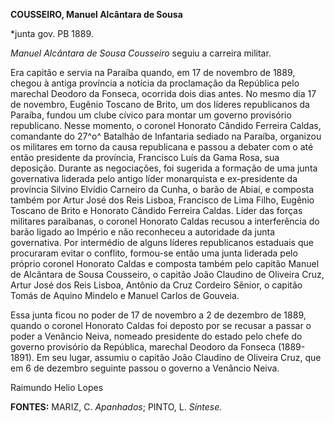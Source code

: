 **COUSSEIRO, Manuel Alcântara de Sousa**

\*junta gov. PB 1889.

*Manuel Alcântara de Sousa Cousseiro* seguiu a carreira militar.

Era capitão e servia na Paraíba quando, em 17 de novembro de 1889,
chegou à antiga província a notícia da proclamação da República pelo
marechal Deodoro da Fonseca, ocorrida dois dias antes. No mesmo dia 17
de novembro, Eugênio Toscano de Brito, um dos líderes republicanos da
Paraíba, fundou um clube cívico para montar um governo provisório
republicano. Nesse momento, o coronel Honorato Cândido Ferreira Caldas,
comandante do 27^o^ Batalhão de Infantaria sediado na Paraíba, organizou
os militares em torno da causa republicana e passou a debater com o até
então presidente da província, Francisco Luís da Gama Rosa, sua
deposição. Durante as negociações, foi sugerida a formação de uma junta
governativa liderada pelo antigo líder monarquista e ex-presidente da
província Silvino Elvídio Carneiro da Cunha, o barão de Abiaí, e
composta também por Artur José dos Reis Lisboa, Francisco de Lima Filho,
Eugênio Toscano de Brito e Honorato Cândido Ferreira Caldas. Líder das
forças militares paraibanas, o coronel Honorato Caldas recusou a
interferência do barão ligado ao Império e não reconheceu a autoridade
da junta governativa. Por intermédio de alguns líderes republicanos
estaduais que procuraram evitar o conflito, formou-se então uma junta
liderada pelo próprio coronel Honorato Caldas e composta também pelo
capitão Manuel de Alcântara de Sousa Cousseiro, o capitão João Claudino
de Oliveira Cruz, Artur José dos Reis Lisboa, Antônio da Cruz Cordeiro
Sênior, o capitão Tomás de Aquino Mindelo e Manuel Carlos de Gouveia.

Essa junta ficou no poder de 17 de novembro a 2 de dezembro de 1889,
quando o coronel Honorato Caldas foi deposto por se recusar a passar o
poder a Venâncio Neiva, nomeado presidente do estado pelo chefe do
governo provisório da República, marechal Deodoro da Fonseca
(1889-1891). Em seu lugar, assumiu o capitão João Claudino de Oliveira
Cruz, que em 6 de dezembro seguinte passou o governo a Venâncio Neiva.

Raimundo Helio Lopes

**FONTES:** MARIZ, C. *Apanhados*; PINTO, L. *Síntese.*
